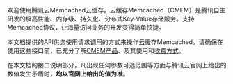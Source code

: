 欢迎使用腾讯云Memcached云缓存。云缓存Memcached（CMEM）是腾讯自主研发的极高性能、内存级、持久化、分布式Key-Value存储服务。支持Memcached协议，让海量访问业务的开发变得简单快捷。

本文档提供的API供您使用请求调用的方式来操作云缓存Memcached。请确保在使用这些接口前，已充分了解[CMEM产品](https://www.qcloud.com/doc/product/241/1545)、及其使用和[收费方式](https://www.qcloud.com/doc/product/241/1548)。

在本文档的接口说明部分，凡出现任何参数可选范围等方面与腾讯云官网上给出的数值发生矛盾时，**均以官网上给出的值为准**。

